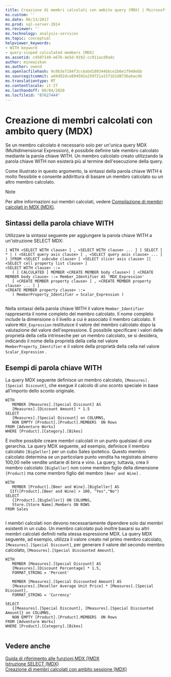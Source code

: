 ```yaml
---
title: Creazione di membri calcolati con ambito query (MDX) | Microsoft Docs
ms.custom: ''
ms.date: 06/13/2017
ms.prod: sql-server-2014
ms.reviewer: ''
ms.technology: analysis-services
ms.topic: conceptual
helpviewer_keywords:
- WITH keyword
- query-scoped calculated members [MDX]
ms.assetid: c4507149-e67b-4e5d-9192-cc911acd9adc
author: minewiskan
ms.author: owend
ms.openlocfilehash: 9c0b3e7184f3cc6abd189344bbce1b6e1f948ebb
ms.sourcegitcommit: ad4d92dce894592a259721a1571b1d8736abacdb
ms.translationtype: MT
ms.contentlocale: it-IT
ms.lasthandoff: 08/04/2020
ms.locfileid: "87627444"
---
```

# <a name="creating-query-scoped-calculated-members-mdx"></a>Creazione di membri calcolati con ambito query (MDX)
  Se un membro calcolato è necessario solo per un'unica query MDX (Multidimensional Expression), è possibile definire tale membro calcolato mediante la parola chiave WITH. Un membro calcolato creato utilizzando la parola chiave WITH non esisterà più al termine dell'esecuzione della query.  
  
 Come illustrato in questo argomento, la sintassi della parola chiave WITH è molto flessibile e consente addirittura di basare un membro calcolato su un altro membro calcolato.  
  
> [!NOTE]  
>  Per altre informazioni sui membri calcolati, vedere [Compilazione di membri calcolati in MDX &#40;MDX&#41;](mdx-calculated-members-building-calculated-members.md).  
  
## <a name="with-keyword-syntax"></a>Sintassi della parola chiave WITH  
 Utilizzare la sintassi seguente per aggiungere la parola chiave WITH a un'istruzione SELECT MDX:  
  
```  
[ WITH <SELECT WITH clause> [ , <SELECT WITH clause> ... ] ] SELECT [ * | ( <SELECT query axis clause> [ , <SELECT query axis clause> ... ] ) ]FROM <SELECT subcube clause> [ <SELECT slicer axis clause> ][ <SELECT cell property list clause> ]  
<SELECT WITH clause> ::=  
   ( [ CALCULATED ] MEMBER <CREATE MEMBER body clause>) | <CREATE MEMBER body clause> ::= Member_Identifier AS 'MDX_Expression'  
   [ <CREATE MEMBER property clause> [ , <CREATE MEMBER property clause> ... ] ]  
<CREATE MEMBER property clause> ::=  
   ( MemberProperty_Identifier = Scalar_Expression )  
  
```  
  
 Nella sintassi della parola chiave WITH il valore `Member_Identifier` rappresenta il nome completo del membro calcolato. Il nome completo include la dimensione o il livello a cui è associato il membro calcolato. Il valore `MDX_Expression` restituisce il valore del membro calcolato dopo la valutazione del valore dell'espressione. È possibile specificare i valori delle proprietà della cella intrinseche per un membro calcolato, se si desidera, indicando il nome della proprietà della cella nel valore `MemberProperty_Identifier` e il valore della proprietà della cella nel valore `Scalar_Expression` .  
  
## <a name="with-keyword-examples"></a>Esempi di parola chiave WITH  
 La query MDX seguente definisce un membro calcolato, `[Measures].[Special Discount]`, che esegue il calcolo di uno sconto speciale in base all'importo dello sconto originale.  
  
```  
WITH   
   MEMBER [Measures].[Special Discount] AS  
   [Measures].[Discount Amount] * 1.5  
SELECT   
   [Measures].[Special Discount] on COLUMNS,  
   NON EMPTY [Product].[Product].MEMBERS  ON Rows  
FROM [Adventure Works]  
WHERE [Product].[Category].[Bikes]  
```  
  
 È inoltre possibile creare membri calcolati in un punto qualsiasi di una gerarchia. La query MDX seguente, ad esempio, definisce il membro calcolato `[BigSeller]` per un cubo Sales ipotetico. Questo membro calcolato determina se un particolare punto vendita ha registrato almeno 100,00 nelle vendite unitarie di birra e vino. La query, tuttavia, crea il membro calcolato `[BigSeller]` non come membro figlio della dimensione `[Product]` ma come membro figlio del membro `[Beer and Wine]` .  
  
```  
WITH   
   MEMBER [Product].[Beer and Wine].[BigSeller] AS  
  IIf([Product].[Beer and Wine] > 100, "Yes","No")  
SELECT  
   {[Product].[BigSeller]} ON COLUMNS,  
   Store.[Store Name].Members ON ROWS  
FROM Sales  
  
```  
  
 I membri calcolati non devono necessariamente dipendere solo dai membri esistenti in un cubo. Un membro calcolato può inoltre basarsi su altri membri calcolati definiti nella stessa espressione MDX. La query MDX seguente, ad esempio, utilizza il valore creato nel primo membro calcolato, `[Measures].[Special Discount]`, per generare il valore del secondo membro calcolato, `[Measures].[Special Discounted Amount]`.  
  
```  
WITH   
   MEMBER [Measures].[Special Discount] AS  
   [Measures].[Discount Percentage] * 1.5,   
   FORMAT_STRING = 'Percent'  
  
   MEMBER [Measures].[Special Discounted Amount] AS  
   [Measures].[Reseller Average Unit Price] * [Measures].[Special Discount],   
   FORMAT_STRING = 'Currency'  
  
SELECT   
   {[Measures].[Special Discount], [Measures].[Special Discounted Amount]} on COLUMNS,  
   NON EMPTY [Product].[Product].MEMBERS  ON Rows  
FROM [Adventure Works]  
WHERE [Product].[Category].[Bikes]  
  
```  
  
## <a name="see-also"></a>Vedere anche  
 [Guida di riferimento alle funzioni MDX &#40;&#41;MDX](/sql/mdx/mdx-function-reference-mdx)   
 [Istruzione SELECT &#40;MDX&#41;](/sql/mdx/mdx-data-manipulation-select)   
 [Creazione di membri calcolati con ambito sessione &#40;MDX&#41;](mdx-calculated-members-session-scoped-calculated-members.md)  
  
  
